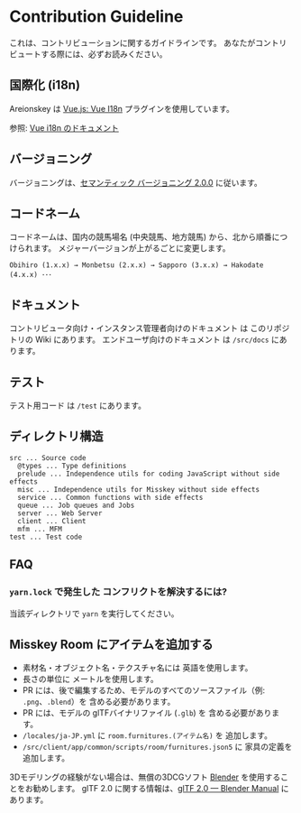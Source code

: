 # Contribution Guideline

これは、コントリビューションに関するガイドラインです。
あなたがコントリビュートする際には、必ずお読みください。

## 国際化 (i18n)

Areionskey は [Vue.js: Vue I18n](https://github.com/kazupon/vue-i18n) プラグインを使用しています。

参照:
[Vue i18n のドキュメント](http://kazupon.github.io/vue-i18n/introduction.html)

## バージョニング

バージョニングは、[セマンティック バージョニング 2.0.0](https://semver.org/lang/ja/) に従います。

## コードネーム

コードネームは、国内の競馬場名 (中央競馬、地方競馬) から、北から順番につけられます。
メジャーバージョンが上がるごとに変更します。

`Obihiro (1.x.x) → Monbetsu (2.x.x) → Sapporo (3.x.x) → Hakodate (4.x.x) ･･･`

## ドキュメント

コントリビュータ向け・インスタンス管理者向けのドキュメント は このリポジトリの Wiki にあります。
エンドユーザ向けのドキュメント は `/src/docs` にあります。

## テスト

テスト用コード は `/test` にあります。

## ディレクトリ構造

``` text
src ... Source code
  @types ... Type definitions
  prelude ... Independence utils for coding JavaScript without side effects
  misc ... Independence utils for Misskey without side effects
  service ... Common functions with side effects
  queue ... Job queues and Jobs
  server ... Web Server
  client ... Client
  mfm ... MFM
test ... Test code
```

## FAQ

### `yarn.lock` で発生した コンフリクトを解決するには?

当該ディレクトリで `yarn` を実行してください。

## Misskey Room にアイテムを追加する

* 素材名・オブジェクト名・テクスチャ名には 英語を使用します。
* 長さの単位に メートルを使用します。
* PR には、後で編集するため、モデルのすべてのソースファイル（例: `.png`、`.blend`）を 含める必要があります。
* PR には、モデルの glTFバイナリファイル (`.glb`) を 含める必要があります。
* `/locales/ja-JP.yml` に `room.furnitures.(アイテム名)` を 追加します。
* `/src/client/app/common/scripts/room/furnitures.json5` に 家具の定義を追加します。

3Dモデリングの経験がない場合は、無償の3DCGソフト [Blender](https://www.blender.org/) を使用することをお勧めします。
glTF 2.0 に関する情報は、[glTF 2.0 — Blender Manual](https://docs.blender.org/manual/en/dev/addons/io_scene_gltf2.html) にあります。
